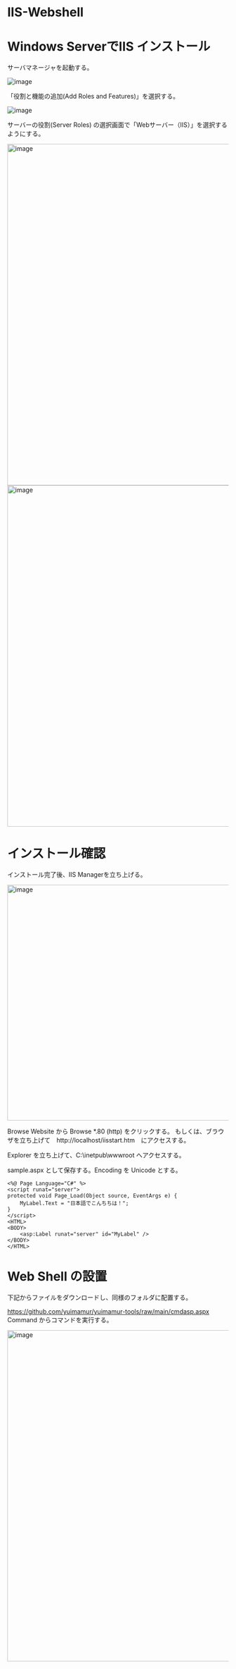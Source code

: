 # IIS-Webshell

# Windows ServerでIIS インストール

サーバマネージャを起動する。

![image](https://github.com/yuimamur/IIS-Webshell/assets/59761194/7e5b9b4f-ada4-4776-aed6-15878d9a347b)

「役割と機能の追加(Add Roles and Features)」を選択する。

![image](https://github.com/yuimamur/IIS-Webshell/assets/59761194/a1f9f786-9055-4af1-bf28-61c7bdb51919)

サーバーの役割(Server Roles) の選択画面で「Webサーバー（IIS）」を選択するようにする。

<img width="775" alt="image" src="https://github.com/yuimamur/IIS-Webshell/assets/59761194/438b6cff-3b77-45d0-9240-6959342389fb">

<img width="775" alt="image" src="https://github.com/yuimamur/IIS-Webshell/assets/59761194/5d9e90c6-144c-4bd8-a945-9d1c8789d424">

# インストール確認

インストール完了後、IIS Managerを立ち上げる。

<img width="535" alt="image" src="https://github.com/yuimamur/IIS-Webshell/assets/59761194/0304e121-88e9-4cb9-8c41-ce6056b0ceeb">

Browse Website から Browse *.80 (http) をクリックする。
もしくは、ブラウザを立ち上げて　http://localhost/iisstart.htm　にアクセスする。

Explorer を立ち上げて、C:\inetpub\wwwroot へアクセスする。

sample.aspx として保存する。Encoding を Unicode とする。
```
<%@ Page Language="C#" %>
<script runat="server">
protected void Page_Load(Object source, EventArgs e) {
    MyLabel.Text = "日本語でこんちちは！";
}
</script>
<HTML>
<BODY>
    <asp:Label runat="server" id="MyLabel" />
</BODY>
</HTML>
```

# Web Shell の設置

下記からファイルをダウンロードし、同様のフォルダに配置する。

https://github.com/yuimamur/yuimamur-tools/raw/main/cmdasp.aspx
<br> Command からコマンドを実行する。

<img width="752" alt="image" src="https://github.com/yuimamur/IIS-Webshell/assets/59761194/a850f5fe-e869-41ec-a36b-2dd77d9a287f">

